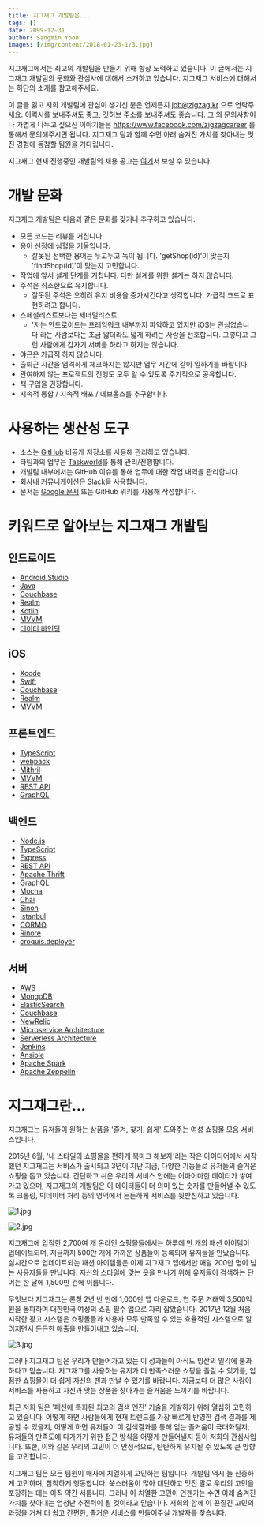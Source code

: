 ```yaml
---
title: 지그재그 개발팀은...
tags: []
date: 2099-12-31
author: Sangmin Yoon
images: [/img/content/2018-01-23-1/3.jpg]
---
```


지그재그에서는 최고의 개발팀을 만들기 위해 항상 노력하고 있습니다.
이 글에서는 지그재그 개발팀의 문화와 관심사에 대해서 소개하고 있습니다.
지그재그 서비스에 대해서는 하단의 소개를 참고해주세요.

이 글을 읽고 저희 개발팀에 관심이 생기신 분은 언제든지 [job@zigzag.kr](mailto:job@zigzag.kr) 으로 연락주세요.
이력서를 보내주셔도 좋고, 깃허브 주소를 보내주셔도 좋습니다.
그 외 문의사항이나 가볍게 나누고 싶으신 이야기들은 https://www.facebook.com/zigzagcareer 를 통해서 문의해주시면 됩니다.
지그재그 팀과 함께 수면 아래 숨겨진 가치를 찾아내는 멋진 경험에 동참할 팀원을 기다립니다.

지그재그 현재 진행중인 개발팀의 채용 공고는 [여기](https://career.zigzag.kr/recruit/)서 보실 수 있습니다.

<!--more-->

# 개발 문화

지그재그 개발팀은 다음과 같은 문화를 갖거나 추구하고 있습니다.

* 모든 코드는 리뷰를 거칩니다.
* 용어 선정에 심혈을 기울입니다.
	* 잘못된 선택한 용어는 두고두고 독이 됩니다. 'getShop(id)'이 맞는지 'findShop(id)'이 맞는지 고민합니다.
* 작업에 앞서 설계 단계를 거칩니다. 다만 설계를 위한 설계는 하지 않습니다.
* 주석은 최소한으로 유지합니다.
	* 잘못된 주석은 오히려 유지 비용을 증가시킨다고 생각합니다. 가급적 코드로 표현하려고 합니다.
* 스페셜리스트보다는 제너럴리스트
    * '저는 안드로이드는 프레임워크 내부까지 파악하고 있지만 iOS는 관심없습니다'라는 사람보다는 조금 얇더라도 넓게 하려는 사람을 선호합니다. 그렇다고 그런 사람에게 갑자기 서버를 하라고 하지는 않습니다.
* 야근은 가급적 하지 않습니다.
* 출퇴근 시간을 엄격하게 체크하지는 않지만 업무 시간에 같이 일하기를 바랍니다.
* 관여하지 않는 프로젝트의 진행도 모두 알 수 있도록 주기적으로 공유합니다.
* 책 구입을 권장합니다.
* 지속적 통합 / 지속적 배포 / 데브옵스를 추구합니다.

# 사용하는 생산성 도구

* 소스는 [GitHub](https://github.com/) 비공개 저장소를 사용해 관리하고 있습니다.
* 타팀과의 업무는 [Taskworld](https://taskworld.com/)를 통해 관리/진행합니다.
* 개발팀 내부에서는 GitHub 이슈를 통해 업무에 대한 작업 내역을 관리합니다.
* 회사내 커뮤니케이션은 [Slack](https://slack.com/)을 사용합니다.
* 문서는 [Google 문서](https://www.google.com/docs/about/) 또는 GitHub 위키를 사용해 작성합니다.

# 키워드로 알아보는 지그재그 개발팀

## 안드로이드

* [Android Studio](https://developer.android.com/studio/)
* [Java](https://www.java.com/)
* [Couchbase](https://www.couchbase.com/)
* [Realm](https://realm.io/)
* [Kotlin](https://kotlinlang.org/)
* [MVVM](https://en.wikipedia.org/wiki/Model%E2%80%93view%E2%80%93viewmodel)
* [데이터 바인딩](https://developer.android.com/topic/libraries/data-binding/)

## iOS

* [Xcode](https://developer.apple.com/xcode/)
* [Swift](https://swift.org/)
* [Couchbase](https://www.couchbase.com/)
* [Realm](https://realm.io/)
* [MVVM](https://en.wikipedia.org/wiki/Model%E2%80%93view%E2%80%93viewmodel)

## 프론트엔드

* [TypeScript](https://www.typescriptlang.org/)
* [webpack](https://webpack.js.org/)
* [Mithril](https://mithril.js.org/)
* [MVVM](https://en.wikipedia.org/wiki/Model%E2%80%93view%E2%80%93viewmodel)
* [REST API](https://en.wikipedia.org/wiki/Representational_state_transfer)
* [GraphQL](http://graphql.org/)
 
## 백엔드

* [Node.js](https://nodejs.org/)
* [TypeScript](https://www.typescriptlang.org/)
* [Express](http://expressjs.com/)
* [REST API](https://en.wikipedia.org/wiki/Representational_state_transfer)
* [Apache Thrift](https://thrift.apache.org/)
* [GraphQL](http://graphql.org/)
* [Mocha](https://mochajs.org/)
* [Chai](http://chaijs.com/)
* [Sinon](http://sinonjs.org/)
* [Istanbul](https://istanbul.js.org/)
* [CORMO](http://croquiscom.github.io/cormo/)
* [Rinore](https://github.com/croquiscom/rinore)
* [croquis.deployer](https://github.com/croquiscom/croquis.deployer)

## 서버

* [AWS](https://aws.amazon.com/)
* [MongoDB](https://www.mongodb.com/)
* [ElasticSearch](https://www.elastic.co/)
* [Couchbase](https://www.couchbase.com/)
* [NewRelic](https://newrelic.com/)
* [Microservice Architecture](https://en.wikipedia.org/wiki/Microservices)
* [Serverless Architecture](https://en.wikipedia.org/wiki/Serverless_computing)
* [Jenkins](https://jenkins.io/)
* [Ansible](https://www.ansible.com/)
* [Apache Spark](https://spark.apache.org/)
* [Apache Zeppelin](https://zeppelin.apache.org/)

# 지그재그란...

지그재그는 유저들이 원하는 상품을 '즐겨, 찾기, 쉽게' 도와주는 여성 쇼핑몰 모음 서비스입니다.

2015년 6월, '내 스타일의 쇼핑몰을 편하게 북마크 해보자'라는 작은 아이디어에서 시작했던 지그재그는 서비스가 출시되고 3년이 지난 지금, 다양한 기능들로 유저들의 즐거운 쇼핑을 돕고 있습니다.
간단하고 쉬운 우리의 서비스 안에는 어마어마한 데이터가 쌓여가고 있으며,
지그재그의 개발팀은 이 데이터들이 더 의미 있는 숫자를 만들어낼 수 있도록 크롤링, 빅데이터 처리 등의 영역에서 든든하게 서비스를 뒷받침하고 있습니다.

![1.jpg](/img/content/2018-01-23-1/1.jpg)

![2.jpg](/img/content/2018-01-23-1/2.jpg)

지그재그에 입점한 2,700여 개 온라인 쇼핑몰들에서는 하루에 만 개의 패션 아이템이 업데이트되며, 지금까지 500만 개에 가까운 상품들이 등록되어 유저들을 만났습니다.
실시간으로 업데이트되는 패션 아이템들은 이제 지그재그 앱에서만 매달 200만 명이 넘는 사용자들을 만납니다.
자신의 스타일에 맞는 옷을 만나기 위해 유저들이 검색하는 단어는 한 달에 1,500만 건에 이릅니다.

무엇보다 지그재그는 론칭 2년 반 만에 1,000만 앱 다운로드, 연 주문 거래액 3,500억 원을 돌파하며 대한민국 여성의 쇼핑 필수 앱으로 자리 잡았습니다.
2017년 12월 처음 시작한 광고 시스템은 쇼핑몰들과 사용자 모두 만족할 수 있는 효율적인 시스템으로 알려지면서 든든한 매출을 만들어내고 있습니다.

![3.jpg](/img/content/2018-01-23-1/3.jpg)

그러나 지그재그 팀은 우리가 만들어가고 있는 이 성과들이 아직도 빙산의 일각에 불과하다고 믿습니다.
지그재그를 사용하는 유저가 더 만족스러운 쇼핑을 즐길 수 있기를, 입점한 쇼핑몰이 더 쉽게 자신의 팬과 만날 수 있기를 바랍니다.
지금보다 더 많은 사람이 서비스를 사용하고 자신과 맞는 상품을 찾아가는 즐거움을 느끼기를 바랍니다. 

최근 저희 팀은 '패션에 특화된 최고의 검색 엔진' 기술을 개발하기 위해 열심히 고민하고 있습니다.
어떻게 하면 사람들에게 현재 트렌드를 가장 빠르게 반영한 검색 결과를 제공할 수 있을지, 어떻게 하면 유저들이 이 검색결과를 통해 얻는 즐거움이 극대화될지,
유저들의 만족도에 다가가기 위한 접근 방식을 어떻게 만들어낼지 등이 저희의 관심사입니다.
또한, 이와 같은 우리의 고민이 더 안정적으로, 탄탄하게 유지될 수 있도록 큰 방향을 고민합니다.

지그재그 팀은 모든 팀원이 매사에 치열하게 고민하는 팀입니다.
개발팀 역시 늘 신중하게 고민하며, 침착하게 행동합니다.
쑥스러움이 많아 대단하고 멋진 말로 우리의 고민을 포장하는 데는 아직 약간 서툽니다.
그러나 이 치열한 고민이 언젠가는 수면 아래 숨겨진 가치를 찾아내는 엄청난 추진력이 될 것이라고 믿습니다.
저희와 함께 이 끈질긴 고민의 과정을 거쳐 더 쉽고 간편한, 즐거운 서비스를 만들어주실 개발자를 찾습니다.
